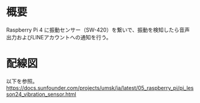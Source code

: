 # 概要
Raspberry Pi 4 に振動センサー（SW-420）を繋いで、振動を検知したら音声出力およびLINEアカウントへの通知を行う。

# 配線図
以下を参照。  
https://docs.sunfounder.com/projects/umsk/ja/latest/05_raspberry_pi/pi_lesson24_vibration_sensor.html
